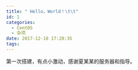 ```yaml
---
title: " Hello，World！\t\t"
id: 1
categories:
  - CentOS
  - 杂项
date: 2017-12-18 17:28:35
tags:
---
```


第一次搭建，有点小激动，感谢夏某某的服务器和指导。